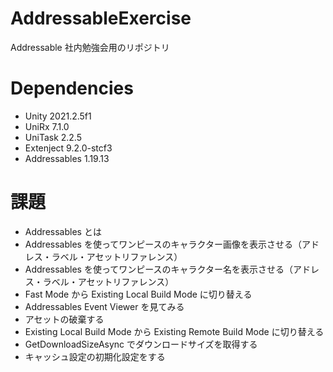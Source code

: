 # AddressableExercise
Addressable 社内勉強会用のリポジトリ

# Dependencies

- Unity 2021.2.5f1
- UniRx 7.1.0
- UniTask 2.2.5
- Extenject 9.2.0-stcf3
- Addressables 1.19.13

# 課題

- Addressables とは
- Addressables を使ってワンピースのキャラクター画像を表示させる（アドレス・ラベル・アセットリファレンス）
- Addressables を使ってワンピースのキャラクター名を表示させる（アドレス・ラベル・アセットリファレンス）
- Fast Mode から Existing Local Build Mode に切り替える
- Addressables Event Viewer を見てみる
- アセットの破棄する
- Existing Local Build Mode から Existing Remote Build Mode に切り替える
- GetDownloadSizeAsync でダウンロードサイズを取得する
- キャッシュ設定の初期化設定をする
